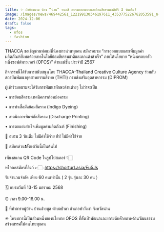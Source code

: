 ```yaml
---
title: ✨ ผ้าย้อมงาม ต้อง “น่าน” หนะสิ อบรมออกแบบและย้อมสีธรรมชาติฟรี 3 วันเต็ม!
image: /images/news/469442561_122199130346197611_4353775226782053591_n-2.jpg
date: 2024-12-06
draft: false
tags:
  - ofos
  - fashion
---
```

THACCA ขอเชิญชวนพ่อแม่พี่น้องชาวน่านทุกคน สมัครอบรม “การออกแบบและเพิ่มมูลค่าผลิตภัณฑ์สิ่งทอด้วยเทคโนโลยีย้อมสีธรรมชาติและตกแต่งสำเร็จ” ภายใต้นโยบาย “หนึ่งครอบครัว หนึ่งซอฟต์พาวเวอร์ (OFOS)” ด้านแฟชั่น ประจำปี 2567



กิจกรรมนี้ได้รับการสนับสนุนโดย THACCA-Thailand Creative Culture Agency ร่วมกับสถาบันพัฒนาอุตสาหกรรมสิ่งทอ (THTI) กรมส่งเสริมอุตสาหกรรม (DIPROM)



ผู้เข้าร่วมอบรมจะได้รับการพัฒนาทักษะด้านต่างๆ ไม่ว่าจะเป็น

• การย้อมสีครามเทคนิคการก่อหม้อคราม

• การทำเสื้อมัดย้อมสีคราม (Indigo Dyeing)

• เทคนิคการพิมพ์กัดสีคราม (Discharge Printing)

• การตกแต่งสำเร็จเพิ่มมูลค่าผลิตภัณฑ์ (Finishing)



🌟 อบรม 3 วันเต็ม ไม่มีค่าใช้จ่าย ย้ำ! ไม่มีค่าใช้จ่าย



🚨 สมัครด่วน❗️ตั้งแต่วันนี้เป็นต้นไป

เพียงสแกน QR Code ในรูปโปสเตอร์ 👇🏻

หรือกดสมัครที่ลิงก์ 👉🏻 :https://shorturl.asia/Eu5Js



รับจำนวนจำกัด เพียง 60 คนเท่านั้น ( 2 รุ่น รุ่นละ 30 คน )



🗓️ อบรมวันที่ 13-15 มกราคม 2568

⏰ เวลา 9.00-16.00 น.

📍 ที่ทำการหมู่บ้าน บ้านฝายมูล ตำบลป่าคา อำเภอท่าวังผา จังหวัดน่าน



✳︎ โครงการนี้เป็นส่วนหนึ่งของนโยบาย OFOS ที่ตั้งเป้าพัฒนาและยกระดับศักยภาพด้านวัฒนธรรมสร้างสรรค์ให้คนไทยทุกคน
